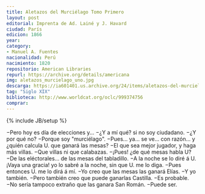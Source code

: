 ```yaml
---
title: Aletazos del Murciélago Tomo Primero
layout: post
editorial: Imprenta de Ad. Lainé y J. Havard
ciudad: París
edicion: 1866
year: 
category:
- Manuel A. Fuentes
nacionalidad: Perú
nacimiento: 1820
repositorio: American Libraries
repurl: https://archive.org/details/americana
img: aletazos_murcielago_uno.jpg
descarga: https://ia601401.us.archive.org/24/items/aletazos-del-murcielago-tomo-i-manuel-fuentes/Aletazos%20del%20Murcielago%20Tomo%20I%20-%20Manuel%20Fuentes.pdf
tag: "Siglo XIX"
biblioteca: http://www.worldcat.org/oclc/999374756
comprar: 
---
```

{% include JB/setup %}

−Pero hoy es día de elecciones y...
−¿Y a mí qué? si no soy ciudadano.
−¿Y por qué no?
−Porque soy "murciélago".
−Pues... ya... se ve... con razón... y ¿quién calcula U. que ganará las mesas?
−El que sea mejor jugador, y haga más villas.
−Que villas ni que calabazas.
−¡Pues! ¿de qué mesas habla U?
−De las eléctorales... de las mesas del tabladillo.
−A la noche se lo diré á U.
¡Vaya una gracia! yo lo sabré a la noche, sin que U. me lo diga.
−Pues entonces U. me lo dirá á mí.
−Yo creo que las mesas las ganará Elías.
−Y yo también.
−Pero también creo que puede ganarlas Castilla.
−Es probable.
−No sería tampoco extraño que las ganara San Román.
−Puede ser.
